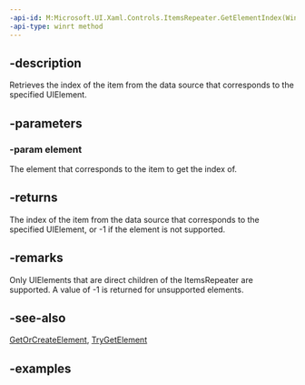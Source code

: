 ```yaml
---
-api-id: M:Microsoft.UI.Xaml.Controls.ItemsRepeater.GetElementIndex(Windows.UI.Xaml.UIElement)
-api-type: winrt method
---
```


## -description

Retrieves the index of the item from the data source that corresponds to the specified UIElement.

## -parameters

### -param element

The element that corresponds to the item to get the index of.

## -returns

The index of the item from the data source that corresponds to the specified UIElement, or -1 if the element is not supported.

## -remarks

Only UIElements that are direct children of the ItemsRepeater are supported. A value of -1 is returned for unsupported elements.

## -see-also

[GetOrCreateElement](itemsrepeater_getorcreateelement_982168620.md), [TryGetElement](itemsrepeater_trygetelement_2086043841.md)

## -examples

